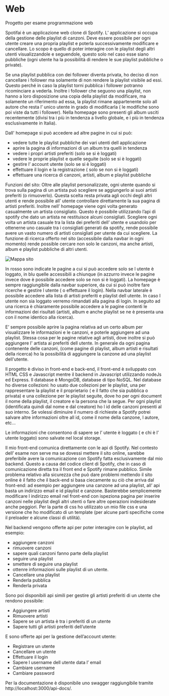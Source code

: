 # Web
Progetto per esame programmazione web

Spotifai è un applicazione web clone di Spotify. L’ applicazione si occupa della gestione delle playlist di
canzoni. Deve essere possibile per ogni utente creare una propria playlist e poterla successivamente
modificare e cancellare.
Lo scopo è quello di poter interagire con le playlist degli altri utenti visualizzandole e seguendole, questo
solo nel caso esse siano pubbliche (ogni utente ha la possibilità di rendere le sue playlist pubbliche o
private).

Se una playlist pubblica con dei follower diventa privata, ho deciso di non cancellare i follower ma
solamente di non rendere la playlist visibile ad essi. Questo perché in caso la playlist torni pubblica i
follower potranno ricominciare a vederla.
Inoltre i follower che seguono una playlist, non hanno a loro disposizione una copia della playlist da
modificare, ma solamente un riferimento ad essa, la playlist rimane appartenente solo all autore che resta
l’ unico utente in grado di modificarla ( le modifiche sono poi viste da tutti i follower).
Nella homepage sono presenti gli album usciti recentemente (divisi tra i più in tendenza a livello globale, e i
più in tendenza esclusivamente in Italia).

Dall' homepage si può accedere ad altre pagine in cui si può:
- vedere tutte le playlist pubbliche dei vari utenti dell applicazione
- aprire la pagina di informazioni di un album tra quelli in tendenza
- vedere i propri artisti preferiti (solo se si è loggati)
- vedere le proprie playlist e quelle seguite (solo se si è loggati)
- gestire l’ account utente (solo se si è loggati)
- effettuare il login e la registrazione ( solo se non si è loggati)
- effettuare una ricerca di canzoni, artisti, album e playlist pubbliche

Funzioni del sito:
Oltre alle playlist personalizzate, ogni utente quando si trova sulla pagina di un artista può scegliere se
aggiungerlo ai suoi artisti preferiti (o rimuoverlo). Questa scelta resta privata agli occhi degli altri utenti e
rende possibile all’ utente controllare direttamente la sua pagina di artisti preferiti. Inoltre nell’ homepage
viene ogni volta generato casualmente un artista consigliato. Questo è possibile utilizzando l’api di spotify
che dato un artista ne restituisce alcuni consigliati.
Scegliere ogni volta un artista casuale tra la lista dei preferiti dell’ utente e usandolo per ottenerne uno
casuale tra i consigliati generati da spotify, rende possibile avere un vasto numero di artisti consigliati per
utente da cui scegliere.
La funzione di ricerca offerto nel sito (accessibile dalla navbar in ogni momento) rende possible cercare non
solo le canzoni, ma anche artisti, album e playlist pubbliche di altri utenti.


![Mappa sito](https://github.com/dellematti/Web/blob/main/Mappa%20sito.png)


In rosso sono indicate le pagine a cui si può accedere solo se l utente è loggato, in blu quelle accessibili a
chiunque (in azzurro invece le pagine invece dove è possibile accedere solo se non si è loggati).
La homepage è sempre raggiungibile dalla navbar superiore, da cui si può inoltre fare ricerche e gestire l
utente ( o effettuare il login). Nella navbar laterale è possibile accedere alla lista di artisti preferiti e playlist
dell utente. In caso l utente non sia loggato verremo rimandati alla pagina di login.
In seguito ad una ricerca è chiaramente possibile accedere a le pagine contenti le informazioni dei risultati
(artisti, album e anche playlist se ne è presenta una con il nome identico alla ricerca).





E’ sempre possibile aprire la pagina relativa ad un certo album per visualizzare le informazioni e le canzoni,
e poterle aggiungere ad una playlist. Stessa cosa per le pagine relative agli artisti, dove inoltre si può
aggiungere l' artista ai preferiti dell utente.
In generale da ogni pagina contenente delle canzoni, (come pagine di playlist, album artisti e risultati della
ricerca) ho la possibilità di aggiungere la canzone ad una playlist dell'utente.

Il progetto è diviso in front-end e back-end, il front-end è sviluppato con HTML CSS e Javascript mentre il
backend in Javascript utilizzando nodeJs ed Express.
Il database è MongoDB, database di tipo NoSQL. Nel database ho diverse collezioni: ho usato due collezioni
per le playlist, una per rappresentare la playlist e il proprietario ( e il fatto che sia pubblica o privata) e una
collezione per le playlist seguite, dove ho per ogni document il nome della playlist, il creatore e la persona
che la segue.
Per ogni playlist (identificata quindi dal nome e dal creatore) ho l id delle canzoni presenti al suo interno. Se
volessi diminuire il numero di richieste a Spotify potrei salvare altre informazioni oltre all id, come il nome
della canzone, l autore, etc...

Le informazioni che consentono di sapere se l’ utente è loggato ( e chi è l’ utente loggato) sono salvate nel
local storage.

Il mio front-end comunica direttamente con le api di Spotify. Nel contesto dell’ esame non serve ma se
dovessi mettere il sito online, sarebbe preferibile avere la comunicazione con Spotify fatta esclusivamente
dal mio backend. Questo a causa del codice client di Spotify, che in caso di comunicazione diretta tra il front
end e Spotify rimane pubblico.
Simile problema relativo alla sicurezza che può dare problemi mettendo il sito online è il fatto che il
back-end si basa ciecamente su ciò che arriva dal front-end: ad esempio per aggiungere una canzone ad
una playlist, all’ api basta un indirizzo email e id playlist e canzone. Basterebbe semplicemente modificare l
indirizzo email nel front-end con ispeziona pagina per inserire canzoni nelle playlist degli altri utenti o fare
altre operazioni indesiderate anche peggiori.
Per la parte di css ho utilizzato un mio file css e una versione che ho modificato di un template (per alcune
parti specifiche come il preloader e alcune classi di utilità).

Nel backend vengono offerte api per poter interagire con le playlist, ad esempio:
- aggiungere canzoni
- rimuovere canzoni
- sapere quali canzoni fanno parte della playlist
- seguire una playlist
- smettere di seguire una playlist
- ottenre informazioni sulle playlist di un utente.
- Cancellare una playlist
- Renderla pubblica
- Renderla privata

Sono poi disponibili api simili per gestire gli artisti preferiti di un utente che rendono possibile:
- Aggiungere artisti
- Rimuovere artisti
- Sapere se un artista è tra i preferiti di un utente
- Sapere tutti gli artisti preferiti dell’utente

E sono offerte api per la gestione dell’account utente:
- Registrare un utente
- Cancellare un utente
- Effettuare il login
- Sapere l username dell utente data l’ email
- Cambiare username
- Cambiare password

Per la documentazione è disponibile uno swagger raggiungibile tramite http://localhost:3000/api-docs/.
